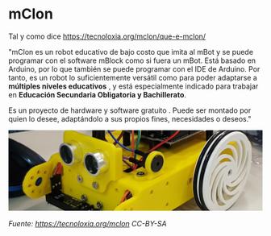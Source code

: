 # mClon

Tal y como dice https://tecnoloxia.org/mclon/que-e-mclon/

"mClon es un robot educativo de bajo costo que imita al mBot y se puede programar con el software mBlock como si fuera un mBot. Está basado en Arduino, por lo que también se puede programar con el IDE de Arduino. Por tanto, es un robot lo suficientemente versátil como para poder adaptarse a **múltiples niveles educativos** , y está especialmente indicado para trabajar en **Educación Secundaria Obligatoria y Bachillerato**.

Es un proyecto de hardware y software gratuito . Puede ser montado por quien lo desee, adaptándolo a sus propios fines, necesidades o deseos."

![](/assets/mClon_cabezallo7.jpg)

_Fuente: https://tecnoloxia.org/mclon CC-BY-SA_
